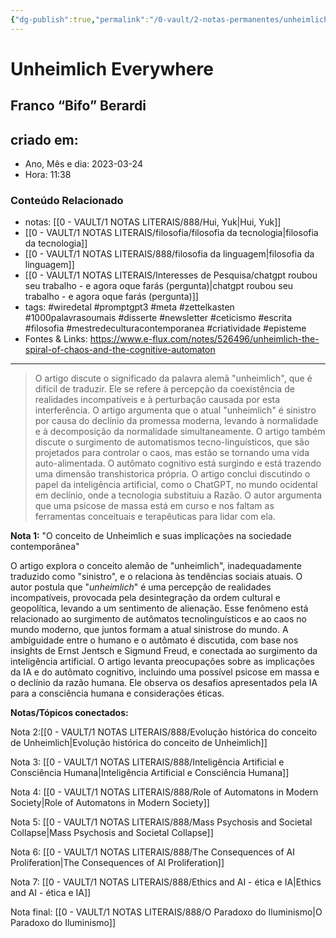 ```yaml
---
{"dg-publish":true,"permalink":"/0-vault/2-notas-permanentes/unheimlich-everywhere/","tags":["permanente","wiredetal","promptgpt3","meta","zettelkasten","1000palavrasoumais","disserte","newsletter","ceticismo","escrita","filosofia","mestredeculturacontemporanea","criatividade","episteme"],"dgHomeLink":true,"dgShowLocalGraph":true,"dgShowFileTree":true,"dgEnableSearch":true,"noteIcon":""}
---
```


# Unheimlich Everywhere
## Franco “Bifo” Berardi

## criado em: 
-  Ano, Mês e dia: 2023-03-24
- Hora: 11:38

### Conteúdo Relacionado
- notas: [[0 - VAULT/1 NOTAS LITERAIS/888/Hui, Yuk\|Hui, Yuk]]
- [[0 - VAULT/1 NOTAS LITERAIS/filosofia/filosofia da tecnologia\|filosofia da tecnologia]]
- [[0 - VAULT/1 NOTAS LITERAIS/888/filosofia da linguagem\|filosofia da linguagem]]
- [[0 - VAULT/1 NOTAS LITERAIS/Interesses de Pesquisa/chatgpt roubou seu trabalho - e agora oque farás (pergunta)\|chatgpt roubou seu trabalho - e agora oque farás (pergunta)]]
- tags:   #wiredetal #promptgpt3 #meta #zettelkasten #1000palavrasoumais #disserte #newsletter #ceticismo #escrita #filosofia #mestredeculturacontemporanea #criatividade #episteme 
- Fontes & Links: https://www.e-flux.com/notes/526496/unheimlich-the-spiral-of-chaos-and-the-cognitive-automaton
---

>O artigo discute o significado da palavra alemã "unheimlich", que é difícil de traduzir. Ele se refere à percepção da coexistência de realidades incompatíveis e à perturbação causada por esta interferência. O artigo argumenta que o atual "unheimlich" é sinistro por causa do declínio da promessa moderna, levando à normalidade e à decomposição da normalidade simultaneamente. O artigo também discute o surgimento de automatismos tecno-linguísticos, que são projetados para controlar o caos, mas estão se tornando uma vida auto-alimentada. O autômato cognitivo está surgindo e está trazendo uma dimensão transhistorica própria. O artigo conclui discutindo o papel da inteligência artificial, como o ChatGPT, no mundo ocidental em declínio, onde a tecnologia substituiu a Razão. O autor argumenta que uma psicose de massa está em curso e nos faltam as ferramentas conceituais e terapêuticas para lidar com ela.


**Nota 1:** "O conceito de Unheimlich e suas implicações na sociedade contemporânea"

O artigo explora o conceito alemão de "unheimlich", inadequadamente traduzido como "sinistro", e o relaciona às tendências sociais atuais. O autor postula que "_unheimlich_" é uma percepção de realidades incompatíveis, provocada pela desintegração da ordem cultural e geopolítica, levando a um sentimento de alienação. Esse fenômeno está relacionado ao surgimento de autômatos tecnolinguísticos e ao caos no mundo moderno, que juntos formam a atual sinistrose do mundo. A ambiguidade entre o humano e o autômato é discutida, com base nos insights de Ernst Jentsch e Sigmund Freud, e conectada ao surgimento da inteligência artificial. O artigo levanta preocupações sobre as implicações da IA e do autômato cognitivo, incluindo uma possível psicose em massa e o declínio da razão humana. Ele observa os desafios apresentados pela IA para a consciência humana e considerações éticas.

**Notas/Tópicos conectados:**

Nota 2:[[0 - VAULT/1 NOTAS LITERAIS/888/Evolução histórica do conceito de Unheimlich\|Evolução histórica do conceito de Unheimlich]]

Nota 3: [[0 - VAULT/1 NOTAS LITERAIS/888/Inteligência Artificial e Consciência Humana\|Inteligência Artificial e Consciência Humana]]

Nota 4: [[0 - VAULT/1 NOTAS LITERAIS/888/Role of Automatons in Modern Society\|Role of Automatons in Modern Society]]

Nota 5: [[0 - VAULT/1 NOTAS LITERAIS/888/Mass Psychosis and Societal Collapse\|Mass Psychosis and Societal Collapse]]

Nota 6: [[0 - VAULT/1 NOTAS LITERAIS/888/The Consequences of AI Proliferation\|The Consequences of AI Proliferation]]

Nota 7: [[0 - VAULT/1 NOTAS LITERAIS/888/Ethics and AI - ética e IA\|Ethics and AI - ética e IA]]

Nota final: [[0 - VAULT/1 NOTAS LITERAIS/888/O Paradoxo do Iluminismo\|O Paradoxo do Iluminismo]]